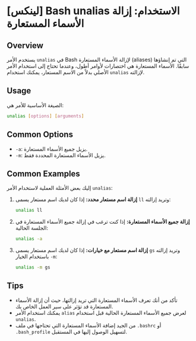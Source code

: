 # [لينكس] Bash unalias الاستخدام: إزالة الأسماء المستعارة

## Overview
يستخدم الأمر `unalias` في Bash لإزالة الأسماء المستعارة (aliases) التي تم إنشاؤها سابقًا. الأسماء المستعارة هي اختصارات لأوامر أطول، وعندما تحتاج إلى استخدام الأمر الأصلي بدلاً من الاسم المستعار، يمكنك استخدام `unalias` لإزالته.

## Usage
الصيغة الأساسية للأمر هي:

```bash
unalias [options] [arguments]
```

## Common Options
- `-a`: يزيل جميع الأسماء المستعارة.
- `-m`: يزيل الأسماء المستعارة المحددة فقط.

## Common Examples
إليك بعض الأمثلة العملية لاستخدام الأمر `unalias`:

1. **إزالة اسم مستعار محدد:**
   إذا كان لديك اسم مستعار يسمى `ll` وتريد إزالته:
   ```bash
   unalias ll
   ```

2. **إزالة جميع الأسماء المستعارة:**
   إذا كنت ترغب في إزالة جميع الأسماء المستعارة في الجلسة الحالية:
   ```bash
   unalias -a
   ```

3. **إزالة اسم مستعار مع خيارات:**
   إذا كان لديك اسم مستعار يسمى `gs` وتريد إزالته باستخدام الخيار `-m`:
   ```bash
   unalias -m gs
   ```

## Tips
- تأكد من أنك تعرف الأسماء المستعارة التي تريد إزالتها، حيث أن إزالة الأسماء المستعارة قد تؤثر على سير العمل الخاص بك.
- يمكنك استخدام الأمر `alias` لعرض جميع الأسماء المستعارة الحالية قبل استخدام `unalias`.
- من الجيد إضافة الأسماء المستعارة التي تحتاجها في ملف `.bashrc` أو `.bash_profile` لتسهيل الوصول إليها في المستقبل.